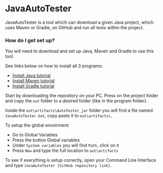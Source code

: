 # JavaAutoTester #

JavaAutoTester is a tool which can download a given Java project, 
which uses Maven or Gradle, on GitHub and run all tests within the project.

### How do I get set up? ###

You will need to download and set up Java, Maven and Gradle to use this tool.

See links below on how to install all 3 programs:

* [Install Java tutorial](https://www.youtube.com/watch?v=Uz13RXDpvDM)
* [Install Maven tutorial](https://www.youtube.com/watch?v=RfCWg5ay5B0&t)
* [Install Gradle tutorial](https://www.youtube.com/watch?v=C55i2OHKYMc)

Start by downloading the repository on your PC. Press on the project folder and copy
the ```out``` folder to a desired folder (like in the program folder).

Inside the ```out\artifacts\AutoTester_jar``` folder you will find a file named
```JavaAutoTester.bat```, copy paste it to ```out\artifacts\```.

To setup the global envoirment:
* Go to Global Variables
* Press the button Global variables 
* Under ```System variables``` you will find ```Path```, click on it
* Press ```New``` and type the full location to ```out\artifacts```

To see if everything is setup correctly, open your Command Line Interface and type 
```JavaAutoTester [GitHub repository link]```.